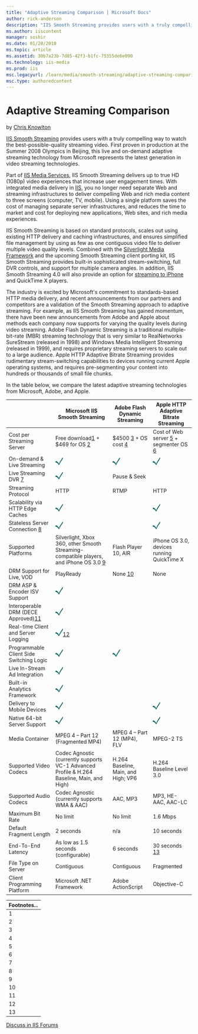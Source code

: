 ```yaml
---
title: "Adaptive Streaming Comparison | Microsoft Docs"
author: rick-anderson
description: "IIS Smooth Streaming provides users with a truly compelling way to watch the best-possible-quality streaming video. First proven in production at the Summer..."
ms.author: iiscontent
manager: soshir
ms.date: 01/28/2010
ms.topic: article
ms.assetid: 30b7a23b-7d85-42f3-b1fc-75355de6e090
ms.technology: iis-media
ms.prod: iis
msc.legacyurl: /learn/media/smooth-streaming/adaptive-streaming-comparison
msc.type: authoredcontent
---
```

Adaptive Streaming Comparison
====================
by [Chris Knowlton](https://twitter.com/chris_knowlton)

[IIS Smooth Streaming](https://www.iis.net/downloads/microsoft/smooth-streaming) provides users with a truly compelling way to watch the best-possible-quality streaming video. First proven in production at the Summer 2008 Olympics in Beijing, this live and on-demand adaptive streaming technology from Microsoft represents the latest generation in video streaming technologies.

Part of [IIS Media Services](https://www.iis.net/media), IIS Smooth Streaming delivers up to true HD (1080p) video experiences that increase user engagement times. With integrated media delivery in [IIS](https://www.iis.net/overview), you no longer need separate Web and streaming infrastructures to deliver compelling Web and rich media content to three screens (computer, TV, mobile). Using a single platform saves the cost of managing separate server infrastructures, and reduces the time to market and cost for deploying new applications, Web sites, and rich media experiences.

IIS Smooth Streaming is based on standard protocols, scales out using existing HTTP delivery and caching infrastructures, and ensures simplified file management by using as few as one contiguous video file to deliver multiple video quality levels. Combined with the [Silverlight Media Framework](http://smf.codeplex.com/) and the upcoming Smooth Streaming client porting kit, IIS Smooth Streaming provides built-in sophisticated stream-switching, full DVR controls, and support for multiple camera angles. In addition, IIS Smooth Streaming 4.0 will also provide an option for [streaming to iPhone](https://www.iis.net/overview/choice/integratedmediaplatform) and QuickTime X players.

The industry is excited by Microsoft's commitment to standards-based HTTP media delivery, and recent announcements from our partners and competitors are a validation of the Smooth Streaming approach to adaptive streaming. For example, as IIS Smooth Streaming has gained momentum, there have been new announcements from Adobe and Apple about methods each company now supports for varying the quality levels during video streaming. Adobe Flash Dynamic Streaming is a traditional multiple-bit-rate (MBR) streaming technology that is very similar to RealNetworks SureStream (released in 1998) and Windows Media Intelligent Streaming (released in 1999), and requires proprietary streaming servers to scale out to a large audience. Apple HTTP Adaptive Bitrate Streaming provides rudimentary stream-switching capabilities to devices running current Apple operating systems, and requires pre-segmenting your content into hundreds or thousands of small file chunks.

In the table below, we compare the latest adaptive streaming technologies from Microsoft, Adobe, and Apple.   

|  | Microsoft IIS Smooth Streaming | Adobe Flash Dynamic Streaming | Apple HTTP Adaptive Bitrate Streaming |
| --- | --- | --- | --- |
| Cost per Streaming Server | Free download[1](#1) + $469 for OS [2](#2) | $4500 [3](#3) + OS cost [4](#4) | Cost of Web server [5](#5) + segmenter OS [6](#6) |
| On-demand &amp; Live Streaming | ![](adaptive-streaming-comparison/_static/image1.gif) | ![](adaptive-streaming-comparison/_static/image3.gif) | ![](adaptive-streaming-comparison/_static/image5.gif) |
| Live Streaming DVR [7](adaptive-streaming-comparison.md#7) | ![](adaptive-streaming-comparison/_static/image7.gif) | Pause &amp; Seek |  |
| Streaming Protocol | HTTP | RTMP | HTTP |
| Scalability via HTTP Edge Caches | ![](adaptive-streaming-comparison/_static/image9.gif) |  | ![](adaptive-streaming-comparison/_static/image11.gif) |
| Stateless Server Connection [8](adaptive-streaming-comparison.md#8) | ![](adaptive-streaming-comparison/_static/image13.gif) |  | ![](adaptive-streaming-comparison/_static/image15.gif) |
| Supported Platforms | Silverlight, Xbox 360, other Smooth Streaming-compatible players, and iPhone OS 3.0 [9](adaptive-streaming-comparison.md#9) | Flash Player 10, AIR | iPhone OS 3.0, devices running QuickTime X |
| DRM Support for Live, VOD | PlayReady | None [10](adaptive-streaming-comparison.md#10) | None |
| DRM ASP &amp; Encoder ISV Support | ![](adaptive-streaming-comparison/_static/image17.gif) |  |  |
| Interoperable DRM (DECE Approved)[11](adaptive-streaming-comparison.md#11) | ![](adaptive-streaming-comparison/_static/image19.gif) |  |  |
| Real-time Client and Server Logging | ![](adaptive-streaming-comparison/_static/image21.gif)[12](adaptive-streaming-comparison.md#12) |  |  |
| Programmable Client Side Switching Logic | ![](adaptive-streaming-comparison/_static/image23.gif) | ![](adaptive-streaming-comparison/_static/image25.gif) |  |
| Live In-Stream Ad Integration | ![](adaptive-streaming-comparison/_static/image27.gif) |  |  |
| Built-in Analytics Framework | ![](adaptive-streaming-comparison/_static/image29.gif) |  |  |
| Delivery to Mobile Devices | ![](adaptive-streaming-comparison/_static/image31.gif) |  | ![](adaptive-streaming-comparison/_static/image33.gif) |
| Native 64-bit Server Support | ![](adaptive-streaming-comparison/_static/image35.gif) |  | ![](adaptive-streaming-comparison/_static/image37.gif) |
| Media Container | MPEG 4 – Part 12 (Fragmented MP4) | MPEG 4 – Part 12 (MP4), FLV | MPEG-2 TS |
| Supported Video Codecs | Codec Agnostic (currently supports VC-1 Advanced Profile &amp; H.264 Baseline, Main, and High) | H.264 Baseline, Main, and High; VP6 | H.264 Baseline Level 3.0 |
| Supported Audio Codecs | Codec Agnostic (currently supports WMA &amp; AAC) | AAC, MP3 | MP3, HE-AAC, AAC-LC |
| Maximum Bit Rate | No limit | No limit | 1.6 Mbps |
| Default Fragment Length | 2 seconds | n/a | 10 seconds |
| End-To-End Latency | As low as 1.5 seconds (configurable) | 6 seconds | 30 seconds [13](adaptive-streaming-comparison.md#13) |
| File Type on Server | Contiguous | Contiguous | Fragmented |
| Client Programming Platform | Microsoft .NET Framework | Adobe ActionScript | Objective-C |
  

| Footnotes... |
| --- |
| <a id="1"></a>1 | IIS Smooth Streaming is part of the free [IIS Media Services](https://www.iis.net/media) download for Windows Server 2008 and Windows Server 2008 R2 . |
| <a id="2"></a>2 | Runs on any edition of Windows Server® 2008 or Windows Server 2008 R2 including Windows® Web Server, which has a list price of $469. |
| <a id="3"></a>3 | Assumes use of Adobe Flash Media Interactive Server to support Pause, Seek, Authentication, and higher scalability |
| <a id="4"></a>4 | Requires Windows Server 2003 SP2, Windows Server 2008, Red Hat® Enterprise Linux® 4, or Red Hat Enterprise Linux 5.2. |
| <a id="5"></a>5 | Runs on any Web server. Also requires the Apple streaming segmenter – see next note. |
| <a id="6"></a>6 | The Apple stream segmenter is a utility that receives encoded MPEG2-TS and breaks it into 10 second "chunks" for delivery. This free download requires an Intel-based Mac, with a Mac Pro or an XServe having two Ethernet network interfaces recommended. |
| <a id="7"></a>7 | Full DVR features include Pause, Seek, Fast Forward (e.g., 2x, 5x playback speeds), Fast Rewind, Go To Live, Instant Replay, and Slow Motion. |
| <a id="8"></a>8 | A stateless (non-persistent) connection between server and client increases scalability and allows seamless failover or rollover between load-balanced servers. |
| <a id="9"></a>9 | Support for adaptive streaming to the Apple iPhone from IIS Media Services 4 was [announced](https://blogs.iis.net/chriskno/archive/2009/12/01/faqs-on-using-iis-smooth-streaming-with-the-apple-iphone.aspx) on October 18th, 2009. |
| <a id="10"></a>10 | Future support was [announced](http://www.adobe.com/products/flashmediastreaming/systemreqs/) Sept. 10, 2009. Proposed availability is H1 CY10 for delivery to a future version of Adobe® Flash® Player and Adobe AIR™. |
| <a id="11"></a>11 | Digital Entertainment Content Ecosystem (DECE, LLC) is a consortium of major Hollywood studios, consumer electronics manufacturers and retailers, network hardware vendors, systems integrators and Digital Rights Management (DRM) vendors chartered to develop a set of standards for the digital distribution of premium Hollywood content. |
| <a id="12"></a>12 | Real-time logging for Silverlight applications using the [IIS Advanced Logging](https://www.iis.net/downloads/microsoft/advanced-logging) extension. |
| <a id="13"></a>13 | Encoded live streams are processed by the Apple stream segmenter. This intermediate step results in increased latency for live delivery. |
  
  
[Discuss in IIS Forums](https://forums.iis.net/1145.aspx)